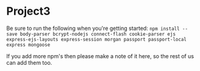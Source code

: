# Project3

Be sure to run the following when you're getting started:
`npm install --save body-parser bcrypt-nodejs connect-flash cookie-parser ejs express-ejs-layouts express-session morgan passport passport-local express mongoose`

If you add more npm's then please make a note of it here, so the rest of us can add them too. 
